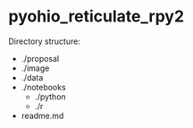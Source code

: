 # pyohio_reticulate_rpy2

Directory structure:
  - ./proposal
  - ./image
  - ./data
  - ./notebooks
    - ./python
    - ./r
  - readme.md
